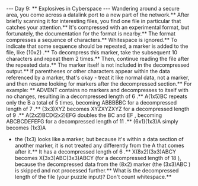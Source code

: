 --- Day 9: ** Explosives in Cyberspace ---
Wandering around a secure area, you come across a datalink port to a new part of the network.** After briefly scanning it for interesting files, you find one file in particular that catches your attention.** It's compressed with an experimental format, but fortunately, the documentation for the format is nearby.**
The format compresses a sequence of characters.** Whitespace is ignored.** To indicate that some sequence should be repeated, a marker is added to the file, like
(10x2)
.** To decompress this marker, take the subsequent
10
characters and repeat them
2
times.** Then, continue reading the file
after
the repeated data.**  The marker itself is not included in the decompressed output.**
If parentheses or other characters appear within the data referenced by a marker, that's okay - treat it like normal data, not a marker, and then resume looking for markers after the decompressed section.**
For example: **
ADVENT
contains no markers and decompresses to itself with no changes, resulting in a decompressed length of
6
.**
A(1x5)BC
repeats only the
B
a total of
5
times, becoming
ABBBBBC
for a decompressed length of
7
.**
(3x3)XYZ
becomes
XYZXYZXYZ
for a decompressed length of
9
.**
A(2x2)BCD(2x2)EFG
doubles the
BC
and
EF
, becoming
ABCBCDEFEFG
for a decompressed length of
11
.**
(6x1)(1x3)A
simply becomes
(1x3)A
- the
(1x3)
looks like a marker, but because it's within a data section of another marker, it is not treated any differently from the
A
that comes after it.** It has a decompressed length of
6
.**
X(8x2)(3x3)ABCY
becomes
X(3x3)ABC(3x3)ABCY
(for a decompressed length of
18
), because the decompressed data from the
(8x2)
marker (the
(3x3)ABC
) is skipped and not processed further.**
What is the
decompressed length
of the file (your puzzle input)? Don't count whitespace.**
